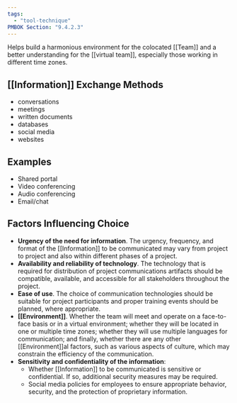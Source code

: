 ```yaml
---
tags:
  - "tool-technique"
PMBOK Section: "9.4.2.3"
---
```

Helps build a harmonious environment for the colocated [[Team]] and a better understanding for the [[virtual team]], especially those working in different time zones.
## [[Information]] Exchange Methods
- conversations
- meetings
- written documents
- databases
- social media
- websites
## Examples
- Shared portal
- Video conferencing
- Audio conferencing
- Email/chat
## Factors Influencing Choice
- **Urgency of the need for information**. The urgency, frequency, and format of the [[Information]] to be communicated may vary from project to project and also within different phases of a project.
- **Availability and reliability of technology**. The technology that is required for distribution of project communications artifacts should be compatible, available, and accessible for all stakeholders throughout the project.
- **Ease of use**. The choice of communication technologies should be suitable for project participants and proper training events should be planned, where appropriate.
- **[[Environment]]**. Whether the team will meet and operate on a face-to-face basis or in a virtual environment; whether they will be located in one or multiple time zones; whether they will use multiple languages for communication; and finally, whether there are any other [[Environment]]al factors, such as various aspects of culture, which may constrain the efficiency of the communication.
- **Sensitivity and confidentiality of the information**:
	- Whether [[Information]] to be communicated is sensitive or confidential. If so, additional security measures may be required.
	- Social media policies for employees to ensure appropriate behavior, security, and the protection of proprietary information.